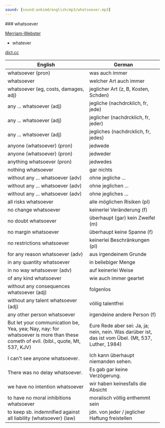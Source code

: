 ```yaml
---
sound: [sound:ankimd/english/mp3/whatsoever.mp3]
---
```


\### whatsoever

[Merriam-Webster](https://www.merriam-webster.com/dictionary/whatsoever)

- whatever

[dict.cc](https://www.dict.cc/whatsoever)

| English        | German       |
| -------------- | ------------ |
| whatsoever (pron) | was auch immer |
| whatsoever | welcher Art auch immer |
| whatsoever (eg, costs, damages, adj) | jeglicher Art (z, B, Kosten, Schden) |
| any ... whatsoever (adj) | jegliche (nachdrcklich, fr, jede) |
| any ... whatsoever (adj) | jeglicher (nachdrcklich, fr, jeder) |
| any ... whatsoever (adj) | jegliches (nachdrcklich, fr, jedes) |
| anyone (whatsoever) (pron) | jedwede |
| anyone (whatsoever) (pron) | jedweder |
| anything whatsoever (pron) | jedwedes |
| nothing whatsoever | gar nichts |
| without any ... whatsoever (adv) | ohne jegliche ... |
| without any ... whatsoever (adv) | ohne jeglichen ... |
| without any ... whatsoever (adv) | ohne jegliches ... |
| all risks whatsoever | alle möglichen Risiken (pl) |
| no change whatsoever | keinerlei Veränderung (f) |
| no doubt whatsoever | überhaupt (gar) kein Zweifel (m) |
| no margin whatsoever | überhaupt keine Spanne (f) |
| no restrictions whatsoever | keinerlei Beschränkungen (pl) |
| for any reason whatsoever (adv) | aus irgendeinem Grunde |
| in any quantity whatsoever | in beliebiger Menge |
| in no way whatsoever (adv) | auf keinerlei Weise |
| of any kind whatsoever | wie auch immer geartet |
| without any consequences whatsoever (adj) | folgenlos |
| without any talent whatsoever (adj) | völlig talentfrei |
| any other person whatsoever | irgendeine andere Person (f) |
| But let your communication be, Yea, yea; Nay, nay: for whatsoever is more than these cometh of evil. (bibl., quote, Mt, 537, KJV) | Eure Rede aber sei: Ja, ja; nein, nein. Was darüber ist, das ist vom Übel. (Mt, 537, Luther, 1984) |
| I can't see anyone whatsoever. | Ich kann überhaupt niemanden sehen. |
| There was no delay whatsoever. | Es gab gar keine Verzögerung. |
| we have no intention whatsoever | wir haben keinesfalls die Absicht |
| to have no moral inhibitions whatsoever | moralisch völlig enthemmt sein |
| to keep sb. indemnified against all liability (whatsoever) (law) | jdn. von jeder / jeglicher Haftung freistellen |
